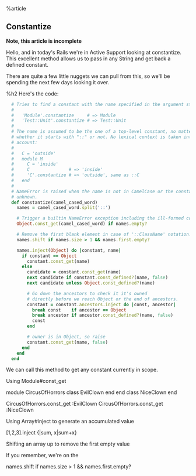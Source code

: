 %article


## Constantize

**Note, this article is incomplete**

Hello, and in today's Rails we're in Active Support looking at constantize. This excellent method allows us to pass in any String and get back a defined constant.

There are quite a few little nuggets we can pull from this, so we'll be spending the next few days looking it over.

%h2 Here's the code:

```ruby
  # Tries to find a constant with the name specified in the argument string.
  #
  #   'Module'.constantize     # => Module
  #   'Test::Unit'.constantize # => Test::Unit
  #
  # The name is assumed to be the one of a top-level constant, no matter
  # whether it starts with "::" or not. No lexical context is taken into
  # account:
  #
  #   C = 'outside'
  #   module M
  #     C = 'inside'
  #     C               # => 'inside'
  #     'C'.constantize # => 'outside', same as ::C
  #   end
  #
  # NameError is raised when the name is not in CamelCase or the constant is
  # unknown.
  def constantize(camel_cased_word)
    names = camel_cased_word.split('::')

    # Trigger a builtin NameError exception including the ill-formed constant in the message.
    Object.const_get(camel_cased_word) if names.empty?

    # Remove the first blank element in case of '::ClassName' notation.
    names.shift if names.size > 1 && names.first.empty?

    names.inject(Object) do |constant, name|
      if constant == Object
        constant.const_get(name)
      else
        candidate = constant.const_get(name)
        next candidate if constant.const_defined?(name, false)
        next candidate unless Object.const_defined?(name)

        # Go down the ancestors to check it it's owned
        # directly before we reach Object or the end of ancestors.
        constant = constant.ancestors.inject do |const, ancestor|
          break const    if ancestor == Object
          break ancestor if ancestor.const_defined?(name, false)
          const
        end

        # owner is in Object, so raise
        constant.const_get(name, false)
      end
    end
  end
```





We can call this method to get any constant currently in scope.


Using Module#const_get

module CircusOfHorrors
class EvilClown
end
end
class NiceClown
end

CircusOfHorrors.const_get :EvilClown
CircusOfHorrors.const_get :NiceClown

Using Array#inject to generate an accumulated value

[1,2,3].inject {|sum, x|sum+x}


Shifting an array up to remove the first empty value

If you remember, we're on the

names.shift if names.size > 1 && names.first.empty?

